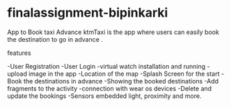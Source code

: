 # finalassignment-bipinkarki


App to Book taxi Advance
 ktmTaxi  is the app where users can easily book the destination to go in advance .

features

-User Registration
-User Login
-virtual watch installation and running
-upload image in the app
-Location of the map
-Splash Screen  for the start
-Book the destinations in advance
-Showing the booked destinations
-Add fragments to the activity
-connection with wear os devices
-Delete and update the bookings
-Sensors embedded light, proximity and more.
